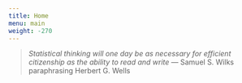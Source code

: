 ```yaml
---
title: Home
menu: main
weight: -270
---
```

> _Statistical thinking will one day be as necessary for efficient citizenship as the ability to read and write_ 
> — Samuel S. Wilks paraphrasing Herbert G. Wells
